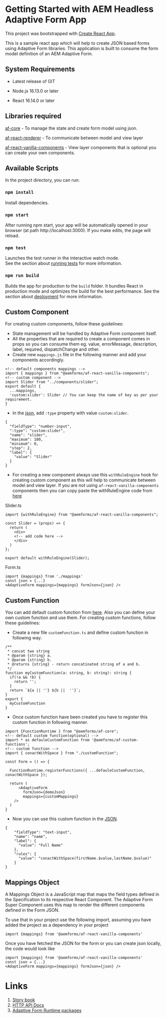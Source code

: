 # Getting Started with AEM Headless Adaptive Form App

This project was bootstrapped with [Create React App](https://github.com/facebook/create-react-app).

This is a sample react app which will help to create JSON based forms using Adaptive Form libraries. This application is built to consume the form model definition of an AEM Adaptive Form.

## System Requirements

* Latest release of GIT

* Node.js 16.13.0 or later

* React 16.14.0 or later

## Libraries required
[af-core](https://www.npmjs.com/package/@aemforms/af-core) - To manage the state and create form model using json.

[af-react-renderer](https://www.npmjs.com/package/@aemforms/af-react-renderer) - To communicate between model and view layer

[af-react-vanilla-components](https://www.npmjs.com/package/@aemforms/af-react-vanilla-components) - View layer components that is optional you can create your own components.


## Available Scripts

In the project directory, you can run:

### `npm install`

Install dependencies.

### `npm start`

After running npm start, your app will be automatically opened in your browser (at path http://localhost:3000). If you make edits, the page will reload.

### `npm test`

Launches the test runner in the interactive watch mode.\
See the section about [running tests](https://facebook.github.io/create-react-app/docs/running-tests) for more information.

### `npm run build`

Builds the app for production to the `build` folder. It bundles React in production mode and optimizes the build for the best performance. See the section about [deployment](https://facebook.github.io/create-react-app/docs/deployment) for more information.


## Custom Component
For creating custom components, follow these guidelines:
- State management will be handled by Adaptive Form component itself.
- All the properties that are required to create a component comes in props so you can consume them eg. value, errorMessage, description, label, required, dispatchChange and other.
- Create new `mappings.js` file in the following manner and add your components accordingly.
```
<!-- default components mappings -->
import { mappings } from "@aemforms/af-react-vanilla-components";
<!-- custom component -->
import Slider from "../components/slider";
export default {
  ...mappings,
  'custom:slider': Slider // You can keep the name of key as per your requirement.
}
```
- In the [json](src/form-definitions/demo.form.json), add `:type` property with value `custom:slider`.
```
{
  "fieldType": "number-input",
  ":type": "custom:slider",
  "name": "slider",
  "maximum": 100,
  "minimum": 0,
  "step": 2,
  "label": {
    "value": "Slider"
  }
}
```

- For creating a new component always use this `withRuleEngine` hook for creating custom component as this will help to communicate between model and view layer. If you are not using `af-react-vanilla-components` components then you can copy paste the withRuleEngine code from [here](https://github.com/adobe/aem-forms-headless-components/blob/main/packages/react-vanilla-components/src/utils/withRuleEngine.tsx)

Slider.ts
```
import {withRuleEngine} from "@aemforms/af-react-vanilla-components";

const Slider = (props) => {
  return (
    <div>
    <!-- add code here -->
    </div>
  )
};

export default withRuleEngine(Slider);
```

Form.ts
```
import {mappings} from './mappings'
const json = {...}
<AdaptiveForm mappings={mappings} formJson={json} />
```

## Custom Function
You can add default custom function from [here](https://www.npmjs.com/package/@aemforms/af-custom-functions). Also you can define your own custom function and use them. For creating custom functions, follow these guidelines:
- Create a new file `customFunction.ts` and define custom function in following way.

```
/**
 * concat two string
 * @param {string} a.
 * @param {string} b.
 * @returns {string} - return concatinated string of a and b.
 */
function myCustomFunction(a: string, b: string): string {
  if(!a && !b) {
    return '';
  }
  return `${a || ''} ${b ||  ''}`;
}
export {
  myCustomFunction
}
```
- Once custom function have been created you have to register this custom function in following manner.
```
import {FunctionRuntime } from "@aemforms/af-core";
<!-- default custom function(optional) -->
import * as defauleCustomFunction from '@aemforms/af-custom-functions';
<!-- custom function -->
import { conactWithSpace } from "./customFunction";

const Form = () => {

  FunctionRuntime.registerFunctions({ ...defauleCustomFunction, conactWithSpace });

  return (
      <AdaptiveForm
        formJson={demoJson}
        mappings={customMappings}
    />
  )
}
```
- Now you can use this custom function in the [JSON](src/form-definitions/demo.form.json).
```
{
    "fieldType": "text-input",
    "name": "name",
    "label": {
      "value": "Full Name"
    },
    "rules": {
      "value": "conactWithSpace(firstName.$value,lastName.$value)"
    }
}
```

## Mappings Object

A Mappings Object is a JavaScript map that maps the field types defined in the Specification to its respective React Component. The Adaptive Form Super Component uses this map to render the different components defined in the Form JSON.

To use that in your project use the following import, assuming you have added the project as a dependency in your project

```
import {mappings} from '@aemforms/af-react-vanilla-components'
```

Once you have fetched the JSON for the form or you can create json locally, the code would look like

```
import {mappings} from '@aemforms/af-react-vanilla-components'
const json = {...}
<AdaptiveForm mappings={mappings} formJson={json} />
```

# Links
1. [Story book](https://opensource.adobe.com/aem-forms-af-runtime/storybook)
2. [HTTP API Docs](https://opensource.adobe.com/aem-forms-af-runtime/api)
3. [Adaptive Form Runtime packages](https://www.npmjs.com/org/aemforms)